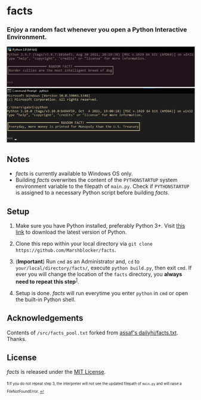 # facts
### Enjoy a random fact whenever you open a Python Interactive Environment.

![Sample Image 1](./misc/sample1.png "Sample Image 1")
![Sample Image 2](./misc/sample2.png "Sample Image 2")

## Notes
* *facts* is currently available to Windows OS only.
* Building *facts* overwrites the content of the `PYTHONSTARTUP` system environment
  variable to the filepath of `main.py`. Check if `PYTHONSTARTUP` is assigned to
  a necessary Python script before building *facts*.

## Setup
1. Make sure you have Python installed, preferably Python 3+. Visit 
   [this link](https://www.python.org/downloads/) to download the latest version
   of Python.

2. Clone this repo within your local directory via 
   `git clone https://github.com/Marshblocker/facts`.

3. (**Important**) Run `cmd` as an Administrator and, `cd` to 
   `your/local/directory/facts/`, execute `python build.py`, then exit `cmd`.
   If ever you will change the location of the `facts` directory, you **always 
   need to repeat this step**<sup id="a1">[1](#f1)</sup>.

4. Setup is done. *facts* will run everytime you enter `python` in `cmd` or
   open the built-in Python shell. 

## Acknowledgements

Contents of `/src/facts_pool.txt` forked from [assaf's dailyhi/facts.txt](https://github.com/assaf/dailyhi/blob/master/facts.txt). Thanks.

## License
*facts* is released under the [MIT License](https://opensource.org/licenses/MIT).

<sub><sup>
<b id="f1">1</b> 
      If you do not repeat step 3, the interpreter will not see the updated
      filepath of `main.py` and will raise a FileNotFoundError. 
[↩](#a1)
</sup></sub>